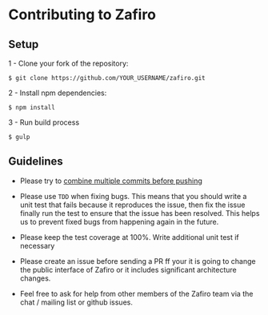 # Contributing to Zafiro

## Setup

1 - Clone your fork of the repository:

```
$ git clone https://github.com/YOUR_USERNAME/zafiro.git
```

2 - Install npm dependencies:

```
$ npm install
```

3 - Run build process

```
$ gulp
```

## Guidelines

- Please try to [combine multiple commits before pushing](http://stackoverflow.com/questions/6934752/combining-multiple-commits-before-pushing-in-git)

- Please use `TDD` when fixing bugs. This means that you should write a unit test that fails because it reproduces the issue, 
then fix the issue finally run the test to ensure that the issue has been resolved. This helps us to prevent fixed bugs from 
happening again in the future.

- Please keep the test coverage at 100%. Write additional unit test if necessary

-  Please create an issue before sending a PR ff your it is going to change the public interface of Zafiro or it 
includes significant architecture changes.

- Feel free to ask for help from other members of the Zafiro team via the chat / mailing list or github issues.
